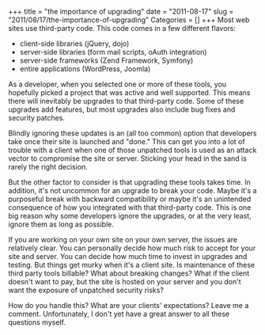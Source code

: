 +++
title = "the importance of upgrading"
date = "2011-08-17"
slug = "2011/08/17/the-importance-of-upgrading"
Categories = []
+++
Most web sites use third-party code. This code comes in a few different flavors:

* client-side libraries (jQuery, dojo)
* server-side libraries (form mail scripts, oAuth integration)
* server-side frameworks (Zend Framework, Symfony)
* entire applications (WordPress, Joomla)

As a developer, when you selected one or more of these tools, you hopefully picked a project that was active and well supported. This means there will inevitably be upgrades to that third-party code. Some of these upgrades add features, but most upgrades also include bug fixes and security patches.
<!-- more -->
Blindly ignoring these updates is an (all too common) option that developers take once their site is launched and "done." This can get you into a lot of trouble with a client when one of those unpatched tools is used as an attack vector to compromise the site or server. Sticking your head in the sand is rarely the right decision.

But the other factor to consider is that upgrading these tools takes time. In addition, it's not uncommon for an upgrade to break your code. Maybe it's a purposeful break with backward compatibility or maybe it's an unintended consequence of how you integrated with that third-party code. This is one big reason why some developers ignore the upgrades, or at the very least, ignore them as long as possible.

If you are working on your own site on your own server, the issues are relatively clear. You can personally decide how much risk to accept for your site and server. You can decide how much time to invest in upgrades and testing. But things get murky when it's a client site. Is maintenance of these third party tools billable? What about breaking changes? What if the client doesn't want to pay, but the site is hosted on your server and you don't want the exposure of unpatched security risks?

How do you handle this? What are your clients' expectations? Leave me a comment. Unfortunately, I don't yet have a great answer to all these questions myself.
